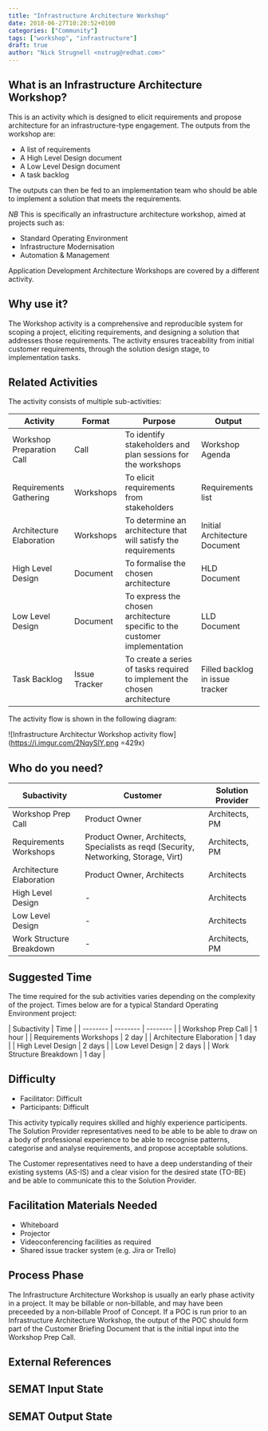 ```yaml
---
title: "Infrastructure Architecture Workshop"
date: 2018-06-27T10:20:52+0100
categories: ["Community"]
tags: ["workshop", "infrastructure"]
draft: true
author: "Nick Strugnell <nstrug@redhat.com>"
---
```


## What is an Infrastructure Architecture Workshop?

This is an activity which is designed to elicit requirements and propose architecture for an infrastructure-type engagement. The outputs from the workshop are:

* A list of requirements
* A High Level Design document
* A Low Level Design document
* A task backlog

The outputs can then be fed to an implementation team who should be able to implement a solution that meets the requirements.

*NB* This is specifically an infrastructure architecture workshop, aimed at projects such as:

* Standard Operating Environment
* Infrastructure Modernisation
* Automation & Management

Application Development Architecture Workshops are covered by a different activity.

## Why use  it?

The Workshop activity is a comprehensive and reproducible system for scoping a project, eliciting requirements, and designing a solution that addresses those requirements. The activity ensures traceability from initial customer requirements, through the solution design stage, to implementation tasks.

## Related Activities

The activity consists of multiple sub-activities:

| Activity                  | Format   | Purpose  | Output             |
| ------------------------- | -------- | -------- | ------------------ |
| Workshop Preparation Call | Call     | To identify stakeholders and plan sessions for the workshops         | Workshop Agenda    |
| Requirements Gathering    | Workshops | To elicit requirements from stakeholders | Requirements list  |
| Architecture Elaboration  | Workshops | To determine an architecture that will satisfy the requirements         | Initial Architecture Document |
| High Level Design         | Document | To formalise the chosen architecture | HLD Document |
| Low Level Design          | Document | To express the chosen architecture specific to the customer implementation         | LLD Document |
| Task Backlog              | Issue Tracker | To create a series of tasks required to implement the chosen architecture    | Filled backlog in issue tracker |

The activity flow is shown in the following diagram:

![Infrastructure Architectur Workshop activity flow](https://i.imgur.com/2NqySlY.png =429x)

## Who do you need?



| Subactivity | Customer | Solution Provider |
| -------- | -------- | -------- |
| Workshop Prep Call     | Product Owner     | Architects, PM     |
| Requirements Workshops | Product Owner, Architects, Specialists as reqd (Security, Networking, Storage, Virt) | Architects, PM |
| Architecture Elaboration | Product Owner, Architects | Architects |
| High Level Design | - | Architects |
| Low Level Design | - | Architects |
| Work Structure Breakdown | - | Architects, PM |

## Suggested Time

The time required for the sub activities varies depending on the complexity of the project. Times below are for a typical Standard Operating Environment project:

| Subactivity | Time |
| -------- | -------- | -------- |
| Workshop Prep Call     | 1 hour     |
| Requirements Workshops | 2 day |
| Architecture Elaboration | 1 day |
| High Level Design | 2 days |
| Low Level Design | 2 days |
| Work Structure Breakdown | 1 day |

## Difficulty

- Facilitator: Difficult
- Participants: Difficult

This activity typically requires skilled and highly experience participents. The Solution Provider representatives need to be able to be able to draw on a body of professional experience to be able to recognise patterns, categorise and analyse requirements, and propose acceptable solutions.

The Customer representatives need to have a deep understanding of their existing systems (AS-IS) and a clear vision for the desired state (TO-BE) and be able to communicate this to the Solution Provider.

## Facilitation Materials Needed

- Whiteboard
- Projector
- Videoconferencing facilities as required
- Shared issue tracker system (e.g. Jira or Trello)

## Process Phase

The Infrastructure Architecture Workshop is usually an early phase activity in a project. It may be billable or non-billable, and may have been preceeded by a non-billable Proof of Concept. If a POC is run prior to an Infrastructure Architecture Workshop, the output of the POC should form part of the Customer Briefing Document that is the initial input into the Workshop Prep Call.

## External References

## SEMAT Input State

## SEMAT Output State
